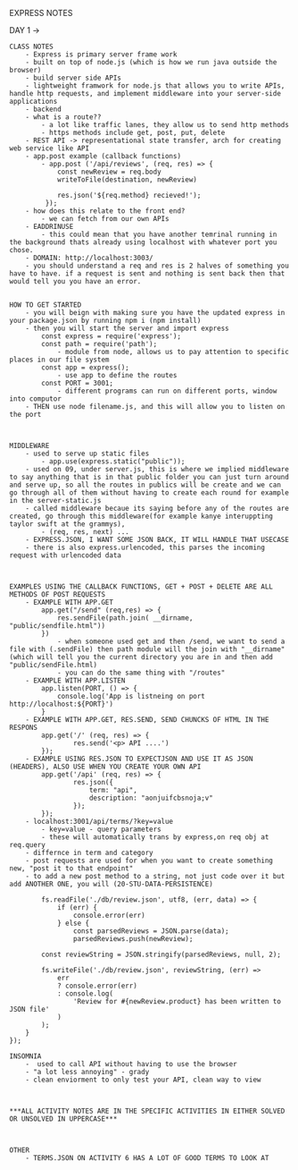 EXPRESS NOTES 

DAY 1 -> 

    CLASS NOTES 
        - Express is primary server frame work
        - built on top of node.js (which is how we run java outside the browser)
        - build server side APIs 
        - lightweight framwork for node.js that allows you to write APIs, handle http requests, and implement middleware into your server-side applications 
        - backend 
        - what is a route??
            - a lot like traffic lanes, they allow us to send http methods 
            - https methods include get, post, put, delete 
        - REST API -> representational state transfer, arch for creating web service like API 
        - app.post example (callback functions)
            - app.post ('/api/reviews', (req, res) => {
                const newReview = req.body 
                writeToFile(destination, newReview)

                res.json('${req.method} recieved!');
             }); 
        - how does this relate to the front end? 
            - we can fetch from our own APIs
        - EADDRINUSE 
            - this could mean that you have another temrinal running in the background thats already using localhost with whatever port you chose. 
        - DOMAIN: http://localhost:3003/ 
        - you should understand a req and res is 2 halves of something you have to have. if a request is sent and nothing is sent back then that would tell you you have an error. 
    

    HOW TO GET STARTED 
        - you will beign with making sure you have the updated express in your package.json by running npm i (npm install)
        - then you will start the server and import express 
            const express = require('express');
            const path = require('path');
                - module from node, allows us to pay attention to specific places in our file system 
            const app = express();
                - use app to define the routes 
            const PORT = 3001; 
                - different programs can run on different ports, window into computor 
        - THEN use node filename.js, and this will allow you to listen on the port 



    MIDDLEWARE 
        - used to serve up static files 
            - app.use(express.static("public"));
        - used on 09, under server.js, this is where we implied middleware to say anything that is in that public folder you can just turn around and serve up, so all the routes in publics will be create and we can go through all of them without having to create each round for example in the server-static.js
        - called middleware becaue its saying before any of the routes are created, go through this middleware(for example kanye interuppting taylor swift at the grammys), 
            - (req, res, next) ... 
        - EXPRESS.JSON, I WANT SOME JSON BACK, IT WILL HANDLE THAT USECASE  
        - there is also express.urlencoded, this parses the incoming request with urlencoded data



    EXAMPLES USING THE CALLBACK FUNCTIONS, GET + POST + DELETE ARE ALL METHODS OF POST REQUESTS
        - EXAMPLE WITH APP.GET
            app.get("/send" (req,res) => {
                res.sendFile(path.join( __dirname, "public/sendfile.html"))
            })
                - when someone used get and then /send, we want to send a file with (.sendFile) then path module will the join with "__dirname" (which will tell you the current directory you are in and then add "public/sendFile.html)
                - you can do the same thing with "/routes"
        - EXAMPLE WITH APP.LISTEN
            app.listen(PORT, () => {
                console.log('App is listneing on port http://localhost:${PORT}')
            }
        - EXAMPLE WITH APP.GET, RES.SEND, SEND CHUNCKS OF HTML IN THE RESPONS 
            app.get('/' (req, res) => {
                    res.send('<p> API ....')
            }); 
        - EXAMPLE USING RES.JSON TO EXPECTJSON AND USE IT AS JSON (HEADERS), ALSO USE WHEN YOU CREATE YOUR OWN API 
            app.get('/api' (req, res) => {
                    res.json({
                        term: "api",
                        description: "aonjuifcbsnoja;v" 
                    });
            }); 
        - localhost:3001/api/terms/?key=value 
            - key=value - query parameters
            - these will automatically trans by express,on req obj at req.query 
        - differnce in term and category 
        - post requests are used for when you want to create something new, "post it to that endpoint" 
        - to add a new post method to a string, not just code over it but add ANOTHER ONE, you will (20-STU-DATA-PERSISTENCE)

            fs.readFile('./db/review.json', utf8, (err, data) => {
                if (err) {
                    console.error(err)
                } else {
                    const parsedReviews = JSON.parse(data);
                    parsedReviews.push(newReview);
                
            const reviewString = JSON.stringify(parsedReviews, null, 2);
            
            fs.writeFile('./db/review.json', reviewString, (err) => 
                err 
                ? console.error(err)
                : console.log(
                    'Review for #{newReview.product} has been written to JSON file'
                )
            );
        }
    });

    INSOMNIA 
        -  used to call API without having to use the browser
        - "a lot less annoying" - grady 
        - clean enviorment to only test your API, clean way to view

    

    ***ALL ACTIVITY NOTES ARE IN THE SPECIFIC ACTIVITIES IN EITHER SOLVED OR UNSOLVED IN UPPERCASE***



    OTHER 
        - TERMS.JSON ON ACTIVITY 6 HAS A LOT OF GOOD TERMS TO LOOK AT 
